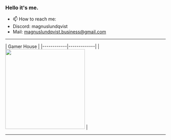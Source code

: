 ### Hello it's me.

- 📫 How to reach me:
- Discord: magnuslundqvist
- Mail: magnuslundqvist.business@gmail.com

-------------------------------------------

| Gamer House     |
|------------|-------------|
| [<img src="https://i.imgur.com/OHkZG6D.png" width="250">](https://discord.gg/sVgczmpAD7) |

-------------------------------------------


<!--
Here are some ideas to get you started:

- 🔭 I’m currently working on ...
- 🌱 I’m currently learning ...
- 👯 I’m looking to collaborate on ...
- 🤔 I’m looking for help with ...
- 💬 Ask me about ...
- 📫 How to reach me: ...
- 😄 Pronouns: ...
- ⚡ Fun fact: ...
-->
